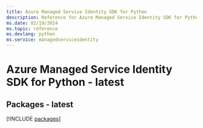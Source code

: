 ```yaml
---
title: Azure Managed Service Identity SDK for Python
description: Reference for Azure Managed Service Identity SDK for Python
ms.date: 02/19/2024
ms.topic: reference
ms.devlang: python
ms.service: managedserviceidentity
---
```

# Azure Managed Service Identity SDK for Python - latest
## Packages - latest
[!INCLUDE [packages](managed-service-identity-index.md)]